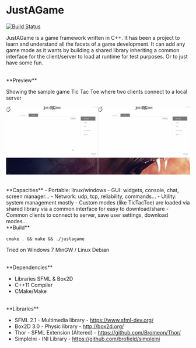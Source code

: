 # JustAGame

[![Build Status](https://travis-ci.org/Shinao/JustAGame.svg?branch=master)](https://travis-ci.org/Shinao/JustAGame)

JustAGame is a game framework written in C++. It has been a project to learn and understand all the facets of a game development. It can add any game mode as it wants by building a shared library inheriting a common interface for the client/server to load at runtime for test purposes. Or to just have some fun.

<br>
**Preview**

Showing the sample game Tic Tac Toe where two clients connect to a local server
<p align="center">
 <img width="50%" src="/docs/JAGLeftResized.gif"/><img width="50%" src="/docs/JAGRightResized.gif"/>
</p>

<br>
**Capacities**
- Portable: linux/windows
- GUI: widgets, console, chat, screen manager...
- Network: udp, tcp, reliability, commands...
- Utility: system management mostly
- Custom modes (like TicTacToe) are loaded via shared library via a common interface for easy to download/share
- Common clients to connect to server, save user settings, download modes...

<br>
**Build**

```
cmake . && make && ./justagame
```
Tried on Windows 7 MinGW / Linux Debian

<br>
**Dependencies**

 - Libraries SFML & Box2D
 - C++11 Compiler
 - CMake/Make

<br>
**Libraries**

- SFML 2.1 - Multimedia library - https://www.sfml-dev.org/
- Box2D 3.0 - Physic library - http://box2d.org/
- Thor - SFML Extension (Altered) - https://github.com/Bromeon/Thor/
- SimpleIni - INI Library - https://github.com/brofield/simpleini
